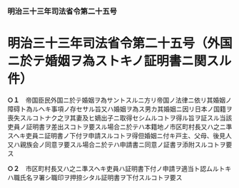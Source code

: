 ### 明治三十三年司法省令第二十五号  
# 明治三十三年司法省令第二十五号（外国ニ於テ婚姻ヲ為ストキノ証明書ニ関スル件）  
  
**○１**　帝国臣民外国ニ於テ婚姻ヲ為サントスルニ方リ帝国ノ法律ニ依リ其婚姻ノ障碍ト為ルヘキ事項ノ存セサル旨又ハ婚姻ヲ為ス男カ其婚姻ニ因リ日本ノ国籍ヲ喪失スルコトナク之ヲ其妻及ヒ嫡出子ニ取得セシムルコトヲ得ル旨ヲ証スル当該吏員ノ証明書ヲ差出スコトヲ要スル場合ニ於テハ本籍地ノ市区町村長又ハ之ニ準スヘキ吏員ニ証明書ノ下付ヲ申請スルコトヲ得但婚姻ニ付キ戸主、父母、後見人又ハ親族会ノ同意ヲ要スル場合ニ於テハ申請書ニ同意ノ証書ヲ添附スルコトヲ要ス  
  
**○２**　市区町村長又ハ之ニ準スヘキ吏員ハ証明書下付ノ申請ヲ適当ト認ムルトキハ職氏名ヲ署シ職印ヲ押捺シタル証明書ヲ下付スルコトヲ要ス  
  
